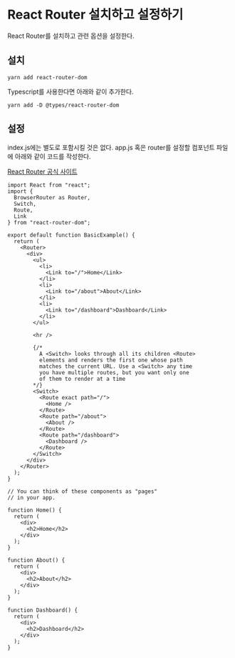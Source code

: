 # React Router 설치하고 설정하기

React Router를 설치하고 관련 옵션을 설정한다.

## 설치

```
yarn add react-router-dom
```

Typescript를 사용한다면 아래와 같이 추가한다.

```
yarn add -D @types/react-router-dom
```

## 설정

index.js에는 별도로 포함시킬 것은 없다.
app.js 혹은 router를 설정할 컴포넌트 파일에 아래와 같이 코드를 작성한다.

[React Router 공식 사이트](https://reactrouter.com/web/guides/quick-start)

```
import React from "react";
import {
  BrowserRouter as Router,
  Switch,
  Route,
  Link
} from "react-router-dom";

export default function BasicExample() {
  return (
    <Router>
      <div>
        <ul>
          <li>
            <Link to="/">Home</Link>
          </li>
          <li>
            <Link to="/about">About</Link>
          </li>
          <li>
            <Link to="/dashboard">Dashboard</Link>
          </li>
        </ul>

        <hr />

        {/*
          A <Switch> looks through all its children <Route>
          elements and renders the first one whose path
          matches the current URL. Use a <Switch> any time
          you have multiple routes, but you want only one
          of them to render at a time
        */}
        <Switch>
          <Route exact path="/">
            <Home />
          </Route>
          <Route path="/about">
            <About />
          </Route>
          <Route path="/dashboard">
            <Dashboard />
          </Route>
        </Switch>
      </div>
    </Router>
  );
}

// You can think of these components as "pages"
// in your app.

function Home() {
  return (
    <div>
      <h2>Home</h2>
    </div>
  );
}

function About() {
  return (
    <div>
      <h2>About</h2>
    </div>
  );
}

function Dashboard() {
  return (
    <div>
      <h2>Dashboard</h2>
    </div>
  );
}
```

